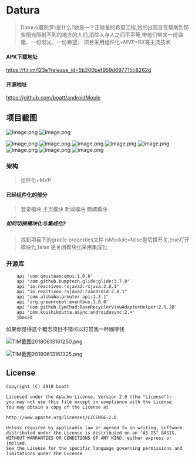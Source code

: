 # Datura
>Datura(曼陀罗)是什么?她是一个正能量的希望工程,她的出现旨在帮助到那些阳光照射不到的地方的人们,消除人与人之间不平等,带他们带来一份温暖、一份阳光、一份希望。
项目采用组件化+MVP+RX等主流技术

#### APK下载地址
https://fir.im/l23e?release_id=5b200bef959d697715c8262d
#### 开源地址
https://github.com/boatt/androidMoule


## 项目截图
![image.png](https://upload-images.jianshu.io/upload_images/2567841-1562ebc3d1806944.png?imageMogr2/auto-orient/strip%7CimageView2/2/w/1240)
![image.png](https://upload-images.jianshu.io/upload_images/2567841-dcb75b21d3d860ac.png?imageMogr2/auto-orient/strip%7CimageView2/2/w/1240)


![image.png](https://upload-images.jianshu.io/upload_images/2567841-44e78bd7428d00e4.png?imageMogr2/auto-orient/strip%7CimageView2/2/w/1240)
![image.png](https://upload-images.jianshu.io/upload_images/2567841-de8e5493add6d983.png?imageMogr2/auto-orient/strip%7CimageView2/2/w/1240)
![image.png](https://upload-images.jianshu.io/upload_images/2567841-3b42a35aa748c185.png?imageMogr2/auto-orient/strip%7CimageView2/2/w/1240)
![image.png](https://upload-images.jianshu.io/upload_images/2567841-2517c14cc35954b9.png?imageMogr2/auto-orient/strip%7CimageView2/2/w/1240)
![image.png](https://upload-images.jianshu.io/upload_images/2567841-2b8fb5b371563bc1.png?imageMogr2/auto-orient/strip%7CimageView2/2/w/1240)
![image.png](https://upload-images.jianshu.io/upload_images/2567841-c1563008114743a1.png?imageMogr2/auto-orient/strip%7CimageView2/2/w/1240)
![image.png](https://upload-images.jianshu.io/upload_images/2567841-31e052ab9d9e7aec.png?imageMogr2/auto-orient/strip%7CimageView2/2/w/1240)
![image.png](https://upload-images.jianshu.io/upload_images/2567841-4c2ffa90921cbb89.png?imageMogr2/auto-orient/strip%7CimageView2/2/w/1240)



### 架构  
>组件化+MVP

#### 已经组件化的部分
> 登录模块
主页模块
新闻模块
商城模块

##### 如何切换模块化与集成化?

> 找到项目下的gradle.properties文件
isModule=false是切换开关,true打开模块化,false 是关闭模块化采用集成化

### 开源库

```
    api 'com.qmuiteam:qmui:1.0.6'
    api 'com.github.bumptech.glide:glide:3.7.0'
    api "io.reactivex.rxjava2:rxjava:2.0.1"
    api "io.reactivex.rxjava2:rxandroid:2.0.1"
    api "com.alibaba:arouter-api:1.3.1"
    api 'org.greenrobot:eventbus:3.0.0'
    api 'com.github.CymChad:BaseRecyclerViewAdapterHelper:2.9.28'
    api 'com.koushikdutta.async:androidasync:2.+'
    jbox2d

```

如果你觉得这个概念项目不错可以打赏我一杯咖啡钱

![TIM截图20180613161250.png](https://upload-images.jianshu.io/upload_images/2567841-b323a7732498dbdd.png?imageMogr2/auto-orient/strip%7CimageView2/2/w/1240)


![TIM截图20180613161325.png](https://upload-images.jianshu.io/upload_images/2567841-caa0b93821e100cd.png?imageMogr2/auto-orient/strip%7CimageView2/2/w/1240)


## License
```
Copyright (C) 2018 boatt

Licensed under the Apache License, Version 2.0 (the "License");
you may not use this file except in compliance with the License.
You may obtain a copy of the License at

http://www.apache.org/licenses/LICENSE-2.0

Unless required by applicable law or agreed to in writing, software
distributed under the License is distributed on an "AS IS" BASIS,
WITHOUT WARRANTIES OR CONDITIONS OF ANY KIND, either express or implied.
See the License for the specific language governing permissions and
limitations under the License
```
